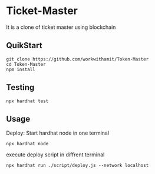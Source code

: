 # Ticket-Master

It is a clone of ticket master using blockchain

## QuikStart

```
git clone https://github.com/workwithamit/Token-Master
cd Token-Master
npm install

```

## Testing

```
npx hardhat test
```

## Usage

Deploy:
Start hardhat node in one terminal

```
npx hardhat node
```

execute deploy script in diffrent terminal

```
npx hardhat run ./script/deploy.js --network localhost
```
